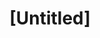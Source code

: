 ---
pid: fs71
title: "[Untitled]"
location_transcription: Anywhere people will see
coordinates: "[-75.150368224119, 39.955655281147]"
zipcode: '19111'
gen_neighborhood: Northeast Philadelphia
neighborhood: Lawndale,Castor Gardens
outside_phl: 
age: '45'
age_range: 40-49
instagram: 
image_file_name: fs_71.jpg
proposal_transcription: |-
  Something that preserves accurate historical representation. As everything else becomes corporatized/homogenized, real history will disappear.
  IMO those focused on tearing down monuments will be at the forefront of those 'doomed to repeat history' - as the quote famously states.
  I'm not an artists + my parking meter is about to expire. Thank you
topic: History
topic_summary: '0'
type: Conceptual,Historical Marker
keywords_other: 
credit: Greg
image_labels: 
twitter: 
facebook: 
permalink: "/monuments/fs71/"
layout: item-page
---